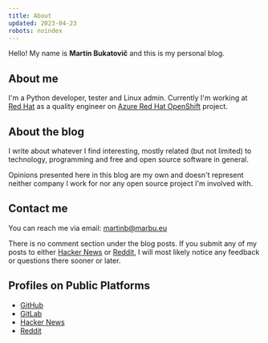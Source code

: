 ```yaml
---
title: About
updated: 2023-04-23
robots: noindex
---
```


Hello! My name is **Martin Bukatovič** and this is my personal blog.

## About me

I'm a Python developer, tester and Linux admin.
Currently I'm working at [Red Hat](https://www.redhat.com/en) as a quality
engineer on [Azure Red Hat
OpenShift](https://docs.openshift.com/aro/4/welcome/index.html)
project.

## About the blog

I write about whatever I find interesting, mostly related (but not limited) to
technology, programming and free and open source software in general.

Opinions presented here in this blog are my own and doesn't represent neither
company I work for nor any open source project I'm involved with.

## Contact me

You can reach me via email: <martinb@marbu.eu>

There is no comment section under the blog posts.
If you submit any of my posts to either
[Hacker News](https://news.ycombinator.com/from?site=marbu.eu) or
[Reddit](https://www.reddit.com/search/?q=site%3A%20marbu.eu), I will most
likely notice any feedback or questions there sooner or later.

## Profiles on Public Platforms

<ul>
<li><a href="https://github.com/marbu" rel="me">GitHub</a></li>
<li><a href="https://gitlab.com/marbu" rel="me">GitLab</a></li>
<li><a href="https://news.ycombinator.com/user?id=marbu" rel="me">Hacker News</a></li>
<li><a href="https://www.reddit.com/user/marbu-eu" rel="me">Reddit</a></li>
</ul>
